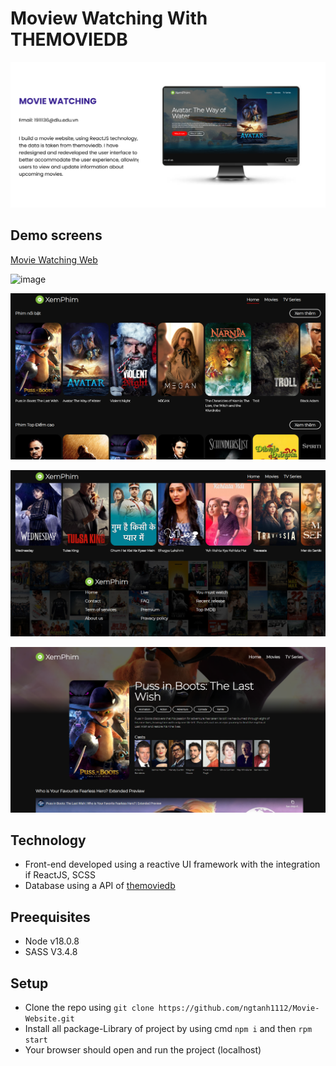 # Moview Watching With THEMOVIEDB
![overview](https://github.com/ngtanh1112/Movie-Website/blob/main/demo/project%20overview.png)
## Demo screens

[Movie Watching Web](http://Dat0309.github.io/Movie-web-Api-with-ReactJS-)

![image](https://github.com/ngtanh1112/Movie-Website/blob/main/demo/movie%20%C6%B0eb%20demo.png)

![image](https://github.com/ngtanh1112/Movie-Website/blob/main/demo/movie%20web%20demo2.png)

![image](https://github.com/ngtanh1112/Movie-Website/blob/main/demo/movie%20web%20demo3.png)

![image](https://github.com/ngtanh1112/Movie-Website/blob/main/demo/movie%20web%20demo4.png)

## Technology
- Front-end developed using a reactive UI framework with the integration if ReactJS, SCSS
- Database using a API of [themoviedb](https://www.themoviedb.org/)

## Preequisites
- Node v18.0.8
- SASS V3.4.8

## Setup
- Clone the repo using `git clone https://github.com/ngtanh1112/Movie-Website.git`
- Install all package-Library of project by using cmd `npm i` and then `rpm start`
- Your browser should open and run the project (localhost)
